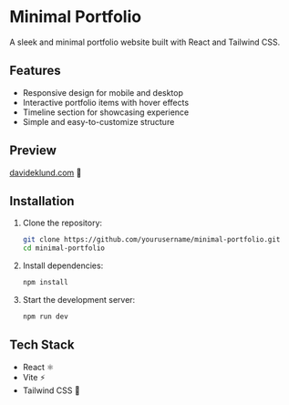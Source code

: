 # Minimal Portfolio
A sleek and minimal portfolio website built with React and Tailwind CSS.

## Features
- Responsive design for mobile and desktop
- Interactive portfolio items with hover effects
- Timeline section for showcasing experience
- Simple and easy-to-customize structure

## Preview
[davideklund.com](https://davideklund.com/) 🔗

## Installation
1. Clone the repository:
   ```sh
   git clone https://github.com/yourusername/minimal-portfolio.git
   cd minimal-portfolio
   ```
2. Install dependencies:
   ```sh
   npm install
   ```
3. Start the development server:
   ```sh
   npm run dev
   ```

## Tech Stack
- React ⚛️
- Vite ⚡
- Tailwind CSS 🎨
